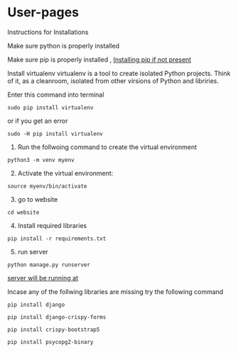 # User-pages
Instructions for Installations

Make sure python is properly installed

Make sure pip is properly installed , [Installing pip if not present](https://pip.pypa.io/en/stable/installation/)

Install virtualenv
virtualenv is a tool to create isolated Python projects. Think of it, as a cleanroom, isolated from other virsions of Python and libriries.

Enter this command into terminal
```
sudo pip install virtualenv
```

or if you get an error

```
sudo -H pip install virtualenv
```

1. Run the follwoing command to create the virtual environment
```
python3 -m venv myenv
```

2. Activate the virtual environment:
```
source myenv/bin/activate
```

3. go to website
```
cd website
```

4. Install required libraries
```
pip install -r requirements.txt
```

5. run server
```
python manage.py runserver 
```

[server will be running at](http://127.0.0.1:8000/)




Incase any of the follwing libraries are missing try the following command
```
pip install django

pip install django-crispy-forms

pip install crispy-bootstrap5

pip install psycopg2-binary
```











